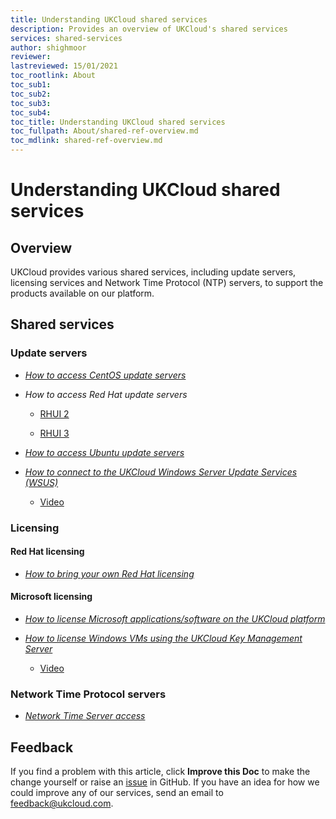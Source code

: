 ```yaml
---
title: Understanding UKCloud shared services
description: Provides an overview of UKCloud's shared services
services: shared-services
author: shighmoor
reviewer:
lastreviewed: 15/01/2021
toc_rootlink: About
toc_sub1: 
toc_sub2:
toc_sub3:
toc_sub4:
toc_title: Understanding UKCloud shared services
toc_fullpath: About/shared-ref-overview.md
toc_mdlink: shared-ref-overview.md
---
```


# Understanding UKCloud shared services

## Overview

UKCloud provides various shared services, including update servers, licensing services and Network Time Protocol (NTP) servers, to support the products available on our platform.

## Shared services

### Update servers

- [*How to access CentOS update servers*](shared-how-access-centos-update-servers.md)

- *How to access Red Hat update servers*

  - [RHUI 2](shared-how-access-redhat-update-servers.md)

  - [RHUI 3](shared-how-access-redhat-update-servers-3.md)

- [*How to access Ubuntu update servers*](shared-how-access-ubuntu-update-servers.md)

- [*How to connect to the UKCloud Windows Server Update Services (WSUS)*](shared-how-connect-windows-update.md)

  - [Video](shared-vid-wsus.md)

### Licensing

#### Red Hat licensing

- [*How to bring your own Red Hat licensing*](shared-how-license-red-hat.md)

#### Microsoft licensing

- [*How to license Microsoft applications/software on the UKCloud platform*](shared-how-license-microsoft.md)

- [*How to license Windows VMs using the UKCloud Key Management Server*](shared-how-setup-kms.md)

  - [Video](shared-vid-licensing-kms.md)

### Network Time Protocol servers

- [*Network Time Server access*](shared-ref-network-time-server.md)

## Feedback

If you find a problem with this article, click **Improve this Doc** to make the change yourself or raise an [issue](https://github.com/UKCloud/documentation/issues) in GitHub. If you have an idea for how we could improve any of our services, send an email to <feedback@ukcloud.com>.
